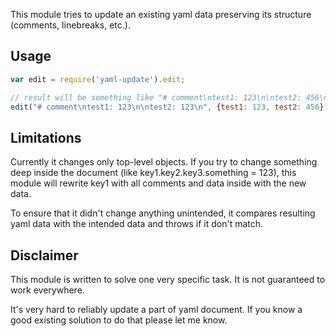 
This module tries to update an existing yaml data preserving its structure (comments, linebreaks, etc.).

## Usage

```javascript
var edit = require('yaml-update').edit;

// result will be something like "# comment\ntest1: 123\n\ntest2: 456\n"
edit("# comment\ntest1: 123\n\ntest2: 123\n", {test1: 123, test2: 456});
```

## Limitations

Currently it changes only top-level objects. If you try to change something deep inside the document (like key1.key2.key3.something = 123), this module will rewrite key1 with all comments and data inside with the new data.

To ensure that it didn't change anything unintended, it compares resulting yaml data with the intended data and throws if it don't match.

## Disclaimer

This module is written to solve one very specific task. It is not guaranteed to work everywhere.

It's very hard to reliably update a part of yaml document. If you know a good existing solution to do that please let me know.


